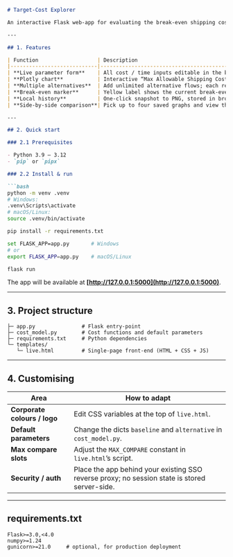 
````markdown
# Target-Cost Explorer

An interactive Flask web-app for evaluating the break-even shipping cost and time when moving component repairs from a baseline facility (e.g. Germany) to one or more alternative repair shops (e.g. China).

---

## 1. Features

| Function                   | Description                                                                              |
|----------------------------|------------------------------------------------------------------------------------------|
| **Live parameter form**    | All cost / time inputs editable in the browser.                                          |
| **Plotly chart**           | Interactive “Max Allowable Shipping Cost vs Transit Time” curve with hover tool-tips, zoom and pan. |
| **Multiple alternatives**  | Add unlimited alternative flows; each receives its own line and colour.                  |
| **Break-even marker**      | Yellow label shows the current break-even point for every alternative.                   |
| **Local history**          | One-click snapshot to PNG, stored in browser `localStorage`.                             |
| **Side-by-side comparison**| Pick up to four saved graphs and view them in a grid, each captioned with its name.      |

---

## 2. Quick start

### 2.1 Prerequisites

- Python 3.9 – 3.12  
- `pip` or `pipx`

### 2.2 Install & run

```bash
python -m venv .venv
# Windows:
.venv\Scripts\activate
# macOS/Linux:
source .venv/bin/activate

pip install -r requirements.txt

set FLASK_APP=app.py       # Windows
# or
export FLASK_APP=app.py    # macOS/Linux

flask run
````

The app will be available at **[http://127.0.0.1:5000](http://127.0.0.1:5000)**.

---

## 3. Project structure

```
├─ app.py               # Flask entry-point
├─ cost_model.py        # Cost functions and default parameters
├─ requirements.txt     # Python dependencies
└─ templates/
   └─ live.html         # Single-page front-end (HTML + CSS + JS)
```

---

## 4. Customising

| Area                         | How to adapt                                                                                  |
| ---------------------------- | --------------------------------------------------------------------------------------------- |
| **Corporate colours / logo** | Edit CSS variables at the top of `live.html`.                                                 |
| **Default parameters**       | Change the dicts `baseline` and `alternative` in `cost_model.py`.                             |
| **Max compare slots**        | Adjust the `MAX_COMPARE` constant in `live.html`’s script.                                    |
| **Security / auth**          | Place the app behind your existing SSO reverse proxy; no session state is stored server-side. |

---

## requirements.txt

```text
Flask>=3.0,<4.0
numpy>=1.24
gunicorn>=21.0     # optional, for production deployment
```
